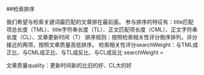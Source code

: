 ##检索排序


我们希望与检索关键词最匹配的文章排在最前面。
参与排序的特征有：title匹配项总长度（TML）、title字符串长度（TL）、正文匹配项长度（CML）、正文字符串长度（CL）、文章更新时间（T）
排序规则：按照检索相关性评分倒序排列，评分接近的两项，按照文章质量高低排序。
检索相关性评分searchWeight：与TML成正比、与CML成正比、与TL成反比、与CL成反比
searchWeight = 

文章质量quality：更新时间新的比旧的好、CL大的好


